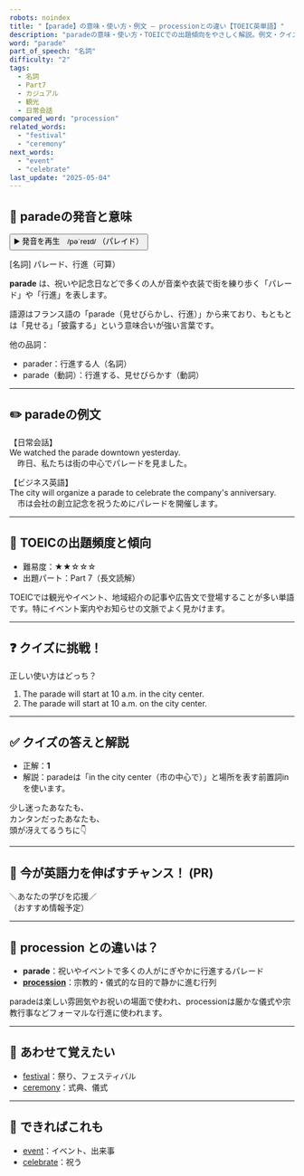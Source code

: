 ```yaml
---
robots: noindex
title: "【parade】の意味・使い方・例文 ― processionとの違い【TOEIC英単語】"
description: "paradeの意味・使い方・TOEICでの出題傾向をやさしく解説。例文・クイズ付きでprocessionとの違いもわかりやすく学べます。"
word: "parade"
part_of_speech: "名詞"
difficulty: "2"
tags:
  - 名詞
  - Part7
  - カジュアル
  - 観光
  - 日常会話
compared_word: "procession"
related_words:
  - "festival"
  - "ceremony"
next_words:
  - "event"
  - "celebrate"
last_update: "2025-05-04"
---
```


## 🔰 paradeの発音と意味

<button class="play-audio" onclick="playTTS('parade')">
  <span class="play-audio-main">
    ▶️ 発音を再生　/pəˈreɪd/
  </span>
  <span class="play-audio-sub">
    （パレイド）
  </span>
</button>

[名詞] パレード、行進（可算）

**parade** は、祝いや記念日などで多くの人が音楽や衣装で街を練り歩く「パレード」や「行進」を表します。

語源はフランス語の「parade（見せびらかし、行進）」から来ており、もともとは「見せる」「披露する」という意味合いが強い言葉です。

他の品詞：  
- parader：行進する人（名詞）
- parade（動詞）：行進する、見せびらかす（動詞）

---

## ✏️ paradeの例文

【日常会話】  
We watched the parade downtown yesterday.  
　昨日、私たちは街の中心でパレードを見ました。

【ビジネス英語】  
The city will organize a parade to celebrate the company's anniversary.  
　市は会社の創立記念を祝うためにパレードを開催します。

---

## 🎯 TOEICの出題頻度と傾向

- 難易度：★★☆☆☆
- 出題パート：Part 7（長文読解）

TOEICでは観光やイベント、地域紹介の記事や広告文で登場することが多い単語です。特にイベント案内やお知らせの文脈でよく見かけます。

---

## ❓ クイズに挑戦！

正しい使い方はどっち？

1. The parade will start at 10 a.m. in the city center.  
2. The parade will start at 10 a.m. on the city center.

---

## ✅ クイズの答えと解説

- 正解：**1**
- 解説：paradeは「in the city center（市の中心で）」と場所を表す前置詞inを使います。

少し迷ったあなたも、  
カンタンだったあなたも、  
頭が冴えてるうちに👇️

---

## 🚀 今が英語力を伸ばすチャンス！ (PR)

<div class="info-center">
＼あなたの学びを応援／<br>  
（おすすめ情報予定）
</div>

---

## 🤔  procession との違いは？

- **parade**：祝いやイベントで多くの人がにぎやかに行進するパレード
- **[procession](/procession)**：宗教的・儀式的な目的で静かに進む行列

paradeは楽しい雰囲気やお祝いの場面で使われ、processionは厳かな儀式や宗教行事などフォーマルな行進に使われます。

---

## 🧩 あわせて覚えたい

- [festival](/festival)：祭り、フェスティバル
- [ceremony](/ceremony)：式典、儀式

---

## 📖 できればこれも

- [event](/event)：イベント、出来事
- [celebrate](/celebrate)：祝う

<!-- cvid: aid08_bid37 -->
